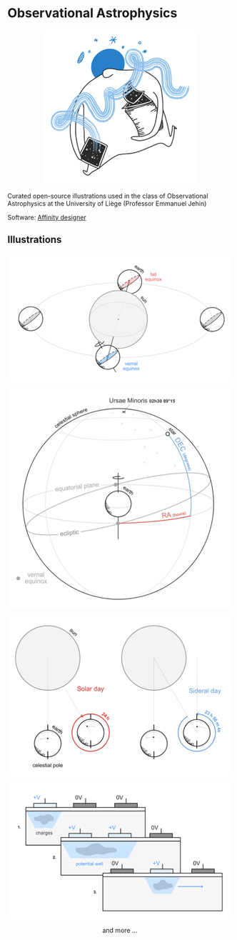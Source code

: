 # Observational Astrophysics

<p align="center">
    <img src="export/logo.png" width="350">
</p>


Curated open-source illustrations used in the class of Observational Astrophysics at the University of Liège (Professor Emmanuel Jehin)

Software: [Affinity designer](https://affinity.serif.com/en-gb/)

## Illustrations
<p align="center">
    <img src="export/equinox.png" width="500">
</p>

<p align="center">
    <img src="export/radec.png" width="500">
</p>

<p align="center">
    <img src="export/sideral_time.png" width="500">
</p>

<p align="center">
    <img src="export/charge transfer.png" width="500">
</p>

<p align="center">
    and more ...
</p>
